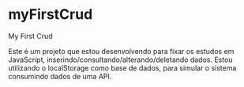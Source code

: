 # myFirstCrud
My First Crud

Este é um projeto que estou desenvolvendo para fixar os estudos em JavaScript, inserindo/consultando/alterando/deletando dados.
Estou utilizando o localStorage como base de dados, para simular o sistema consumindo dados de uma API.
